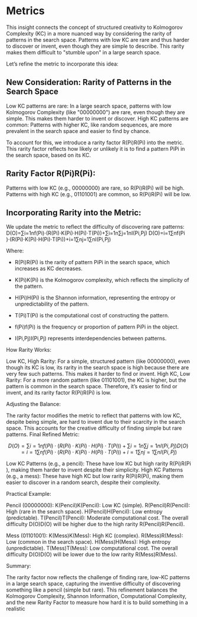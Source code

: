 # Metrics

This insight connects the concept of structured creativity to Kolmogorov Complexity (KC) in a more nuanced way by considering the rarity of patterns in the search space. Patterns with low KC are rare and thus harder to discover or invent, even though they are simple to describe. This rarity makes them difficult to "stumble upon" in a large search space.

Let’s refine the metric to incorporate this idea:

## New Consideration: Rarity of Patterns in the Search Space

Low KC patterns are rare: In a large search space, patterns with low Kolmogorov Complexity (like "00000000") are rare, even though they are simple. This makes them harder to invent or discover.
High KC patterns are common: Patterns with higher KC, like random sequences, are more prevalent in the search space and easier to find by chance.

To account for this, we introduce a rarity factor R(Pi)R(Pi​) into the metric. This rarity factor reflects how likely or unlikely it is to find a pattern PiPi​ in the search space, based on its KC.


## Rarity Factor R(Pi)R(Pi​):

Patterns with low KC (e.g., 00000000) are rare, so R(Pi)R(Pi​) will be high.
Patterns with high KC (e.g., 01101001) are common, so R(Pi)R(Pi​) will be low.

## Incorporating Rarity into the Metric:

We update the metric to reflect the difficulty of discovering rare patterns:
D(O)=∑i=1nf(Pi)⋅(R(Pi)⋅K(Pi)⋅H(Pi)⋅T(Pi))+∑i=1n∑j=1nI(Pi,Pj)
D(O)=i=1∑n​f(Pi​)⋅(R(Pi​)⋅K(Pi​)⋅H(Pi​)⋅T(Pi​))+i=1∑n​j=1∑n​I(Pi​,Pj​)

Where:

- R(Pi)R(Pi​) is the rarity of pattern PiPi​ in the search space, which increases as KC decreases.
  
- K(Pi)K(Pi​) is the Kolmogorov complexity, which reflects the simplicity of the pattern.
  
- H(Pi)H(Pi​) is the Shannon information, representing the entropy or unpredictability of the pattern.
  
- T(Pi)T(Pi​) is the computational cost of constructing the pattern.
  
- f(Pi)f(Pi​) is the frequency or proportion of pattern PiPi​ in the object.
  
- I(Pi,Pj)I(Pi​,Pj​) represents interdependencies between patterns.

How Rarity Works:

Low KC, High Rarity: For a simple, structured pattern (like 00000000), even though its KC is low, its rarity in the search space is high because there are very few such patterns. This makes it harder to find or invent.
High KC, Low Rarity: For a more random pattern (like 01101001), the KC is higher, but the pattern is common in the search space. Therefore, it’s easier to find or invent, and its rarity factor R(Pi)R(Pi​) is low.

Adjusting the Balance:

The rarity factor modifies the metric to reflect that patterns with low KC, despite being simple, are hard to invent due to their scarcity in the search space. This accounts for the creative difficulty of finding simple but rare patterns.
Final Refined Metric:

```math
D(O)=∑i=1nf(Pi)⋅(R(Pi)⋅K(Pi)⋅H(Pi)⋅T(Pi))+∑i=1n∑j=1nI(Pi,Pj)
D(O)=i=1∑n​f(Pi​)⋅(R(Pi​)⋅K(Pi​)⋅H(Pi​)⋅T(Pi​))+i=1∑n​j=1∑n​I(Pi​,Pj​)
```

Low KC Patterns (e.g., a pencil): These have low KC but high rarity R(Pi)R(Pi​), making them harder to invent despite their simplicity.
High KC Patterns (e.g., a mess): These have high KC but low rarity R(Pi)R(Pi​), making them easier to discover in a random search, despite their complexity.

Practical Example:

Pencil (00000000):
K(Pencil)K(Pencil): Low KC (simple).
R(Pencil)R(Pencil): High (rare in the search space).
H(Pencil)H(Pencil): Low entropy (predictable).
T(Pencil)T(Pencil): Moderate computational cost.
The overall difficulty D(O)D(O) will be higher due to the high rarity R(Pencil)R(Pencil).

Mess (01101001):
K(Mess)K(Mess): High KC (complex).
R(Mess)R(Mess): Low (common in the search space).
H(Mess)H(Mess): High entropy (unpredictable).
T(Mess)T(Mess): Low computational cost.
The overall difficulty D(O)D(O) will be lower due to the low rarity R(Mess)R(Mess).

Summary:

The rarity factor now reflects the challenge of finding rare, low-KC patterns in a large search space, capturing the inventive difficulty of discovering something like a pencil (simple but rare).
This refinement balances the Kolmogorov Complexity, Shannon Information, Computational Complexity, and the new Rarity Factor to measure how hard it is to build something in a realistic 
